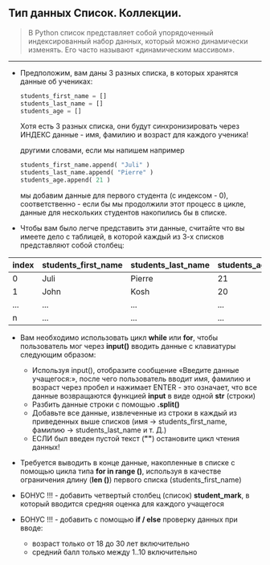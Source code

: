 ## Тип данных Список. Коллекции.

> В Python список представляет собой упорядоченный индексированный набор данных, который можно динамически изменять. Его часто называют «динамическим массивом».


---

* Предположим, вам даны 3 разных списка, в которых хранятся данные об учениках:
    ```python
    students_first_name = []
    students_last_name = []
    students_age = []

    ```
    Хотя есть 3 разных списка, они будут синхронизировать через ИНДЕКС данные - имя, фамилию и возраст для каждого ученика!

    другими словами, если мы напишем например
    
    ```python
    students_first_name.append( "Juli" )
    students_last_name.append( "Pierre" )
    students_age.append( 21 )

    ```

    мы добавим данные для первого студента (с индексом - 0), соответственно - если бы мы продолжили этот процесс в цикле, данные для нескольких студентов накопились бы в списке.

* Чтобы вам было легче представить эти данные, считайте что вы имеете дело с таблицей, в которой каждый из 3-х списков представляют собой столбец:

| index | students_first_name | students_last_name | students_age |
|-------|---------------------|--------------------|--------------|
|0|Juli|Pierre|21|
|1|John|Kosh|20|
|...|...|...|...|
|n|...|...|...|

* Вам необходимо использовать цикл **while** или **for**, чтобы пользователь мог через **input()** вводить данные с клавиатуры следующим образом:
  - Используя input(), отобразите сообщение «Введите данные учащегося:», после чего пользователь вводит имя, фамилию и возраст через пробел и нажимает ENTER - это означает, что все данные возвращаются функцией **input** в виде одной **str** (строки)
  - Разбить данные строки с помощью **.split()** 
  - Добавьте все данные, извлеченные из строки в каждый из приведенных выше списков (имя -> students_first_name, фамилию -> students_last_name и т. Д.)
  - ЕСЛИ был введен пустой текст (**""**) остановите цикл чтения данных!

* Требуется выводить в конце данные, накопленные в списке с помощью цикла типа **for in range ()**, используя в качестве ограничения длину (**len ()**) первого списка (students_first_name)
* БОНУС !!! - добавить четвертый столбец (список)  **student_mark**, в который вводится средняя оценка для каждого учащегося
* БОНУС !!! - добавить с помощью **if / else** проверку данных при вводе:
  - возраст только от 18 до 30 лет включительно
  - средний балл только между 1..10 включительно
